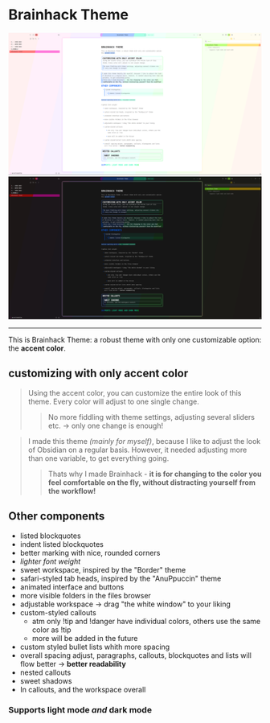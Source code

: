 # Brainhack Theme
![](/images/brainhack-theme-overview-lightmode.png)
![](/images/brainhack-theme-overview-darkmode.png)
***

This is Brainhack Theme: a robust theme with only one customizable option: the **accent color**.
## customizing with only accent color
>Using the accent color, you can customize the entire look of this theme. Every color will adjust to one single change.
>
>>No more fiddling with theme settings, adjusting several sliders etc. 
>>→ only one change is enough!

>I made this theme *(mainly for myself)*, because I like to adjust the look of Obsidian on a regular basis. However, it needed adjusting more than one variable, to get everything going.
>>Thats why I made Brainhack - **it is for changing to the color you feel comfortable on the fly, without distracting yourself from the workflow!**

## Other components
+ listed blockquotes
+ indent listed blockquotes
+ better marking with nice, rounded corners
+ *lighter font weight*
+ sweet workspace, inspired by the "Border" theme
+ safari-styled tab heads, inspired by the "AnuPpuccin" theme
+ animated interface and buttons
+ more visible folders in the files browser
+ adjustable workspace → drag "the white window" to your liking
+ custom-styled callouts
	+ atm only !tip and !danger have individual colors, others use the same color as !tip
	+ more will be added in the future
+ custom styled bullet lists whith more spacing
+ overall spacing adjust, paragraphs, callouts, blockquotes and lists will flow better → **better readability**
+ nested callouts
+ sweet shadows
+ In callouts, and the workspace overall
### Supports light mode *and* dark mode
